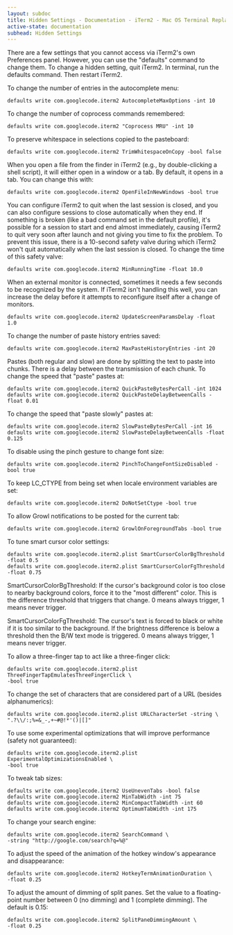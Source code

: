 ```yaml
---
layout: subdoc
title: Hidden Settings - Documentation - iTerm2 - Mac OS Terminal Replacement
active-state: documentation
subhead: Hidden Settings
---
```

There are a few settings that you cannot access via iTerm2's own Preferences panel. However, you can use the "defaults" command to change them. To change a hidden setting, quit iTerm2. In terminal, run the defaults command. Then restart iTerm2.

To change the number of entries in the autocomplete menu:

    defaults write com.googlecode.iterm2 AutocompleteMaxOptions -int 10

To change the number of coprocess commands remembered:

    defaults write com.googlecode.iterm2 "Coprocess MRU" -int 10

To preserve whitespace in selections copied to the pasteboard:

    defaults write com.googlecode.iterm2 TrimWhitespaceOnCopy -bool false

When you open a file from the finder in iTerm2 (e.g., by double-clicking a shell script), it will either open in a window or a tab. By default, it opens in a tab. You can change this with:

    defaults write com.googlecode.iterm2 OpenFileInNewWindows -bool true

You can configure iTerm2 to quit when the last session is closed, and you can also configure sessions to close automatically when they end. If something is broken (like a bad command set in the default profile), it's possible for a session to start and end almost immediately, causing iTerm2 to quit very soon after launch and not giving you time to fix the problem. To prevent this issue, there is a 10-second safety valve during which iTerm2 won't quit automatically when the last session is closed. To change the time of this safety valve:

    defaults write com.googlecode.iterm2 MinRunningTime -float 10.0

When an external monitor is connected, sometimes it needs a few seconds to be recognized by the system. If iTerm2 isn't handling this well, you can increase the delay before it attempts to reconfigure itself after a change of monitors.

    defaults write com.googlecode.iterm2 UpdateScreenParamsDelay -float 1.0

To change the number of paste history entries saved:

    defaults write com.googlecode.iterm2 MaxPasteHistoryEntries -int 20

Pastes (both regular and slow) are done by splitting the text to paste into chunks. There is a delay between the transmission of each chunk. To change the speed that "paste" pastes at:

    defaults write com.googlecode.iterm2 QuickPasteBytesPerCall -int 1024
    defaults write com.googlecode.iterm2 QuickPasteDelayBetweenCalls -float 0.01

To change the speed that "paste slowly" pastes at:

    defaults write com.googlecode.iterm2 SlowPasteBytesPerCall -int 16 
    defaults write com.googlecode.iterm2 SlowPasteDelayBetweenCalls -float 0.125

To disable using the pinch gesture to change font size:

    defaults write com.googlecode.iterm2 PinchToChangeFontSizeDisabled -bool true

To keep LC_CTYPE from being set when locale environment variables are set:

    defaults write com.googlecode.iterm2 DoNotSetCtype -bool true

To allow Growl notifications to be posted for the current tab:

    defaults write com.googlecode.iterm2 GrowlOnForegroundTabs -bool true

To tune smart cursor color settings:

    defaults write com.googlecode.iterm2.plist SmartCursorColorBgThreshold -float 0.5 
    defaults write com.googlecode.iterm2.plist SmartCursorColorFgThreshold -float 0.75

SmartCursorColorBgThreshold: If the cursor's background color is too close to nearby background colors, force it to the "most different" color. This is the difference threshold that triggers that change. 0 means always trigger, 1 means never trigger.

SmartCursorColorFgThreshold: The cursor's text is forced to black or white if it is too similar to the background. If the brightness difference is below a threshold then the B/W text mode is triggered. 0 means always trigger, 1 means never trigger.

To allow a three-finger tap to act like a three-finger click:

    defaults write com.googlecode.iterm2.plist ThreeFingerTapEmulatesThreeFingerClick \
    -bool true

To change the set of characters that are considered part of a URL (besides alphanumerics):

    defaults write com.googlecode.iterm2.plist URLCharacterSet -string \
    ".?\\/:;%=&_-,+~#@!*'()|[]"

To use some experimental optimizations that will improve performance (safety not guaranteed):

    defaults write com.googlecode.iterm2.plist ExperimentalOptimizationsEnabled \
    -bool true

To tweak tab sizes:

    defaults write com.googlecode.iterm2 UseUnevenTabs -bool false 
    defaults write com.googlecode.iterm2 MinTabWidth -int 75 
    defaults write com.googlecode.iterm2 MinCompactTabWidth -int 60 
    defaults write com.googlecode.iterm2 OptimumTabWidth -int 175 

To change your search engine:

    defaults write com.googlecode.iterm2 SearchCommand \
    -string "http://google.com/search?q=%@"

To adjust the speed of the animation of the hotkey window's appearance and disappearance:

    defaults write com.googlecode.iterm2 HotkeyTermAnimationDuration \ 
    -float 0.25

To adjust the amount of dimming of split panes. Set the value to a floating-point number between 0 (no dimming) and 1 (complete dimming). The default is 0.15:

    defaults write com.googlecode.iterm2 SplitPaneDimmingAmount \ 
    -float 0.25
